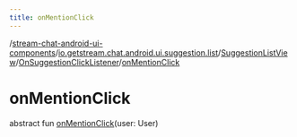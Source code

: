 ```yaml
---
title: onMentionClick
---
```

/[stream-chat-android-ui-components](../../../index.md)/[io.getstream.chat.android.ui.suggestion.list](../../index.md)/[SuggestionListView](../index.md)/[OnSuggestionClickListener](index.md)/[onMentionClick](onMentionClick.md)  
  
  
  
# onMentionClick  
abstract fun [onMentionClick](onMentionClick.md)(user: User)
